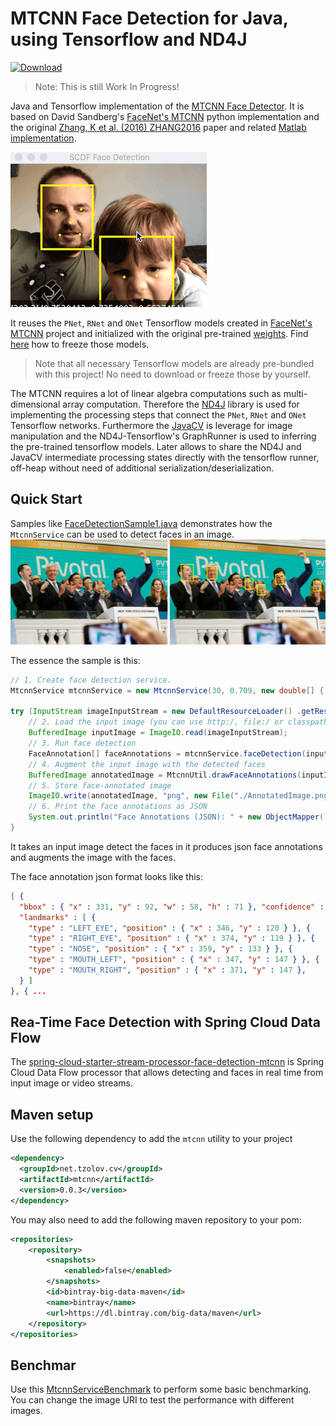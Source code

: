 # MTCNN Face Detection for Java, using Tensorflow and ND4J

[ ![Download](https://api.bintray.com/packages/big-data/maven/mtcnn-java/images/download.svg) ](https://bintray.com/big-data/maven/mtcnn-java/_latestVersion)

> Note: This is still Work In Progress!

Java and Tensorflow implementation of the [MTCNN Face Detector](https://arxiv.org/abs/1604.02878). It is based on David Sandberg's [FaceNet's MTCNN](https://github.com/davidsandberg/facenet/tree/master/src/align) 
python implementation and the original [Zhang, K et al. (2016) ZHANG2016](https://arxiv.org/abs/1604.02878) paper and related [Matlab implementation](https://github.com/kpzhang93/MTCNN_face_detection_alignment).

![Input Image](./src/test/resources/docs/scdf-face-detection-2.gif) 

It reuses the `PNet`, `RNet` and `ONet` Tensorflow models created in [FaceNet's MTCNN](https://github.com/davidsandberg/facenet/tree/master/src/align) project and 
initialized with the original pre-trained [weights](https://github.com/kpzhang93/MTCNN_face_detection_alignment/tree/master/code/codes/MTCNNv2/model). Find [here](https://github.com/davidsandberg/facenet/pull/866) 
how to freeze those models.

> Note that all necessary Tensorflow models are already pre-bundled with this project! No need to download or freeze those by yourself.

The MTCNN requires a lot of linear algebra computations such as multi-dimensional array computation. Therefore the [ND4J](https://deeplearning4j.org/docs/latest/nd4j-overview) library is used for implementing the 
 processing steps that connect the `PNet`, `RNet` and `ONet` Tensorflow networks. Furthermore the [JavaCV](https://github.com/bytedeco/javacv) is leverage for image manipulation and the ND4J-Tensorflow's GraphRunner is used to 
 inferring the pre-trained tensorflow models. Later allows to share the ND4J and JavaCV intermediate processing states directly with the tensorflow runner, off-heap without need of additional serialization/deserialization.        

## Quick Start

Samples like [FaceDetectionSample1.java](./src/test/java/net/tzolov/cv/mtcnn/sample/FaceDetectionSample1.java) demonstrates how the `MtcnnService` can be used to detect faces in an image.
![Input Image](./src/test/resources/docs/AnnotatedImage.png)

The essence the sample is this:

```java
// 1. Create face detection service.
MtcnnService mtcnnService = new MtcnnService(30, 0.709, new double[] { 0.6, 0.7, 0.7 });

try (InputStream imageInputStream = new DefaultResourceLoader() .getResource("classpath:/pivotal-ipo-nyse.jpg").getInputStream()) {
    // 2. Load the input image (you can use http:/, file:/ or classpath:/ URIs to resolve the input image
    BufferedImage inputImage = ImageIO.read(imageInputStream);
    // 3. Run face detection
    FaceAnnotation[] faceAnnotations = mtcnnService.faceDetection(inputImage);
    // 4. Augment the input image with the detected faces
    BufferedImage annotatedImage = MtcnnUtil.drawFaceAnnotations(inputImage, faceAnnotations);
    // 5. Store face-annotated image
    ImageIO.write(annotatedImage, "png", new File("./AnnotatedImage.png"));
    // 6. Print the face annotations as JSON
    System.out.println("Face Annotations (JSON): " + new ObjectMapper().writeValueAsString(faceAnnotations));
}
```
It takes an input image detect the faces in it produces json face annotations and augments the image with the faces. 

The face annotation json format looks like this:

```json
[ {
  "bbox" : { "x" : 331, "y" : 92, "w" : 58, "h" : 71 }, "confidence" : 0.9999871253967285,
  "landmarks" : [ {
    "type" : "LEFT_EYE", "position" : { "x" : 346, "y" : 120 } }, {
    "type" : "RIGHT_EYE", "position" : { "x" : 374, "y" : 119 } }, {
    "type" : "NOSE", "position" : { "x" : 359, "y" : 133 } }, {
    "type" : "MOUTH_LEFT", "position" : { "x" : 347, "y" : 147 } }, {
    "type" : "MOUTH_RIGHT", "position" : { "x" : 371, "y" : 147 },
  } ]
}, { ... 
```
## Rea-Time Face Detection with Spring Cloud Data Flow 
The [spring-cloud-starter-stream-processor-face-detection-mtcnn](https://github.com/tzolov/computer-vision/blob/master/spring-cloud-starter-stream-processor-face-detection-mtcnn/README.adoc) is 
Spring Cloud Data Flow processor that allows detecting and faces in real time from input image or video streams.

## Maven setup

Use the following dependency to add the `mtcnn` utility to your project 
```xml
<dependency>
  <groupId>net.tzolov.cv</groupId>
  <artifactId>mtcnn</artifactId>
  <version>0.0.3</version>
</dependency>
```
You may also need to add the following maven repository to your pom:
```xml
<repositories>
    <repository>
        <snapshots>
            <enabled>false</enabled>
        </snapshots>
        <id>bintray-big-data-maven</id>
        <name>bintray</name>
        <url>https://dl.bintray.com/big-data/maven</url>
    </repository>
</repositories>
```

## Benchmar
Use this [MtcnnServiceBenchmark](https://github.com/tzolov/mtcnn-java/blob/master/src/test/java/net/tzolov/cv/mtcnn/beanchmark/MtcnnServiceBenchmark.java) to perform some basic benchmarking. You can change the image URI to test
the performance with different images.   
